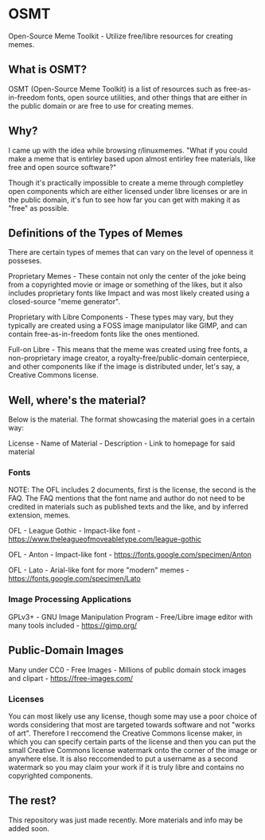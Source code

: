 # OSMT
Open-Source Meme Toolkit - Utilize free/libre resources for creating memes.

## What is OSMT?
OSMT (Open-Source Meme Toolkit) is a list of resources such as free-as-in-freedom fonts, open source utilities, and other things that are either in the public domain or are free to use for creating memes.

## Why?
I came up with the idea while browsing r/linuxmemes. "What if you could make a meme that is entirley based upon almost entirley free materials, like free and open source software?" 

Though it's practically impossible to create a meme through completley open components which are either licensed under libre licenses or are in the public domain, it's fun to see how far you can get with making it as "free" as possible.

## Definitions of the Types of Memes
There are certain types of memes that can vary on the level of openness it posseses.

Proprietary Memes - These contain not only the center of the joke being from a copyrighted movie or image or something of the likes, but it also includes proprietary fonts like Impact and was most likely created using a closed-source "meme generator".

Proprietary with Libre Components - These types may vary, but they typically are created using a FOSS image manipulator like GIMP, and can contain free-as-in-freedom fonts like the ones mentioned.

Full-on Libre - This means that the meme was created using free fonts, a non-proprietary image creator, a royalty-free/public-domain centerpiece, and other components like if the image is distributed under, let's say, a Creative Commons license.


## Well, where's the material?
Below is the material. The format showcasing the material goes in a certain way:

License - Name of Material - Description - Link to homepage for said material

### Fonts
NOTE: The OFL includes 2 documents, first is the license, the second is the FAQ. The FAQ mentions that the font name and author do not need to be credited in materials such as published texts and the like, and by inferred extension, memes.


OFL - League Gothic - Impact-like font - https://www.theleagueofmoveabletype.com/league-gothic

OFL - Anton - Impact-like font - https://fonts.google.com/specimen/Anton

OFL - Lato - Arial-like font for more "modern" memes - https://fonts.google.com/specimen/Lato

### Image Processing Applications
GPLv3+ - GNU Image Manipulation Program - Free/Libre image editor with many tools included - https://gimp.org/

## Public-Domain Images
Many under CC0 - Free Images - Millions of public domain stock images and clipart - https://free-images.com/

### Licenses
You can most likely use any license, though some may use a poor choice of words considering that most are targeted towards software and not "works of art". Therefore I reccomend the Creative Commons license maker, in which you can specify certain parts of the license and then you can put the small Creative Commons license watermark onto the corner of the image or anywhere else. It is also reccomended to put a username as a second watermark so you may claim your work if it is truly libre and contains no copyrighted components.


## The rest?
This repository was just made recently. More materials and info may be added soon.
